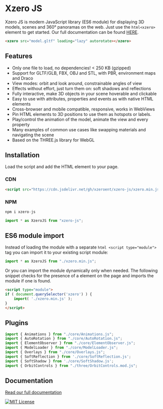 ﻿
# Xzero JS

Xzero JS is modern JavaScript library (ES6 module) for displaying 3D models, scenes and 360° panoramas on the web. Just use the ```html<xzero>``` element to get started. Our full documentation can be found [HERE](https://xzerojs.org).

```html
<xzero src="model.gltf" loading="lazy" autorotate></xzero>
```


## Features

- Only one file to load, no dependencies! < 250 KB (gzipped)
- Support for GLTF/GLB, FBX, OBJ and STL, with PBR, environment maps and Draco
- View modes: orbit and look around, constrainable angles of view
- Effects without effort, just turn them on: soft shadows and reflections
- Fully interactive, make 3D objects in your scene hoverable and clickable
- Easy to use with attributes, properties and events as with native HTML elements
- Cross-browser and mobile compatible, responsive, works in WebViews
- Pin HTML elements to 3D positions to use them as hotspots or labels.
- Play/control the animation of the model, animate the view and every property
- Many examples of common use cases like swapping materials and navigating the scene
- Based on the THREE.js library for WebGL


## Installation

Load the script and add the <xzero> HTML element to your page.

### CDN

```html
<script src="https://cdn.jsdelivr.net/gh/xzeroent/xzero-js/xzero.min.js"></script>
```

### NPM

```javascript
npm i xzero-js

import * as XzeroJS from "xzero-js";
```


## ES6 module import

Instead of loading the module with a separate ```html <script type="module">``` tag you can import it to your existing script module:

```javascript
import * as XzeroJS from "./xzero.min.js";
```

Or you can import the module dynamically only when needed. The following snippet checks for the presence of a <xzero> element on the page and imports the module if one is found.

```html
<script type="module">
if ( document.querySelector('xzero') ) {
	import( './xzero.min.js' );
}
</script>
```


## Plugins

```javascript
import { Animations } from "./core/Animations.js";
import { AutoRotation } from "./core/AutoRotation.js";
import { ElementObserver } from "./core/ElementObserver.js";
import { ModelLoader } from "./core/ModelLoader.js";
import { Overlays } from "./core/Overlays.js";
import { SoftReflection } from './core/SoftReflection.js';
import { SoftShadow } from './core/SoftShadow.js';
import { OrbitControls } from "./three/OrbitControls.mod.js";
```


## Documentation

[Read our full documentation](https://xzerojs.org)

[![MIT License](https://img.shields.io/badge/License-MIT-green.svg)](#)
